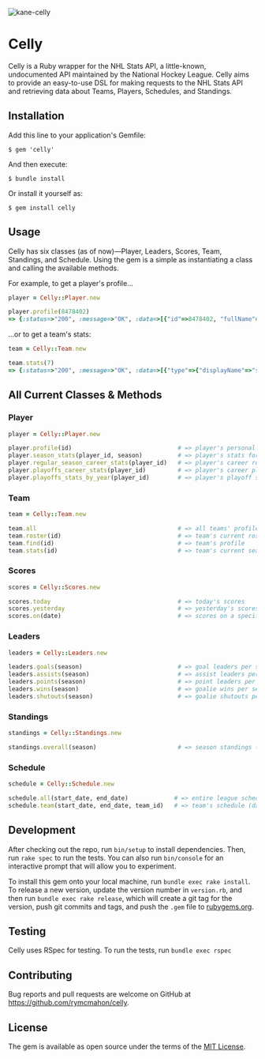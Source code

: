 ![kane-celly](https://user-images.githubusercontent.com/8561395/109370958-90721d00-7870-11eb-9ae5-ee0bd881fc3d.gif)

# Celly

Celly is a Ruby wrapper for the NHL Stats API, a little-known, undocumented API maintained by the National Hockey League. Celly aims to provide an easy-to-use DSL for making requests to the NHL Stats API and retrieving data about Teams, Players, Schedules, and Standings.

## Installation

Add this line to your application's Gemfile:

    $ gem 'celly'

And then execute:

    $ bundle install

Or install it yourself as:

    $ gem install celly

## Usage

Celly has six classes (as of now)—Player, Leaders, Scores, Team, Standings, and Schedule. Using the gem is a simple as instantiating a class and calling the available methods.

For example, to get a player's profile...
```ruby
player = Celly::Player.new

player.profile(8478402)
=> {:status=>"200", :message=>"OK", :data=>[{"id"=>8478402, "fullName"=>"Connor McDavid", "link"=>"/api/v1/people/8478402", "firstName"=>"Connor", "lastName"=>"McDavid", "primaryNumber"=>"97", "birthDate"=>"1997-01-13", "currentAge"=>24, "birthCity"=>"Richmond Hill", "birthStateProvince"=>"ON", "birthCountry"=>"CAN", "nationality"=>"CAN", "height"=>"6' 1\"", "weight"=>193, "active"=>true, "alternateCaptain"=>false, "captain"=>true, "rookie"=>false, "shootsCatches"=>"L", "rosterStatus"=>"Y", "currentTeam"=>{"id"=>22, "name"=>"Edmonton Oilers", "link"=>"/api/v1/teams/22"}, "primaryPosition"=>{"code"=>"C", "name"=>"Center", "type"=>"Forward", "abbreviation"=>"C"}}]}
```

...or to get a team's stats:

```ruby
team = Celly::Team.new

team.stats(7)
=> {:status=>"200", :message=>"OK", :data=>[{"type"=>{"displayName"=>"statsSingleSeason", "gameType"=>{"id"=>"R", "description"=>"Regular season", "postseason"=>false}}, "splits"=>[{"stat"=>{"gamesPlayed"=>15, "wins"=>5, "losses"=>8, "ot"=>2, "pts"=>12, "ptPctg"=>"40.0", "goalsPerGame"=>2.333, "goalsAgainstPerGame"=>3.0, "evGGARatio"=>0.6, "powerPlayPercentage"=>"32.6", "powerPlayGoals"=>16.0, "powerPlayGoalsAgainst"=>8.0, "powerPlayOpportunities"=>49.0, "penaltyKillPercentage"=>"75.8", "shotsPerGame"=>30.0667, "shotsAllowed"=>28.5333...]}
```

## All Current Classes & Methods

### Player

```ruby
player = Celly::Player.new

player.profile(id)                              # => player's personal information
player.season_stats(player_id, season)          # => player's stats for a regular season (season format: 20192020)
player.regular_season_career_stats(player_id)   # => player's career regular season stats
player.playoffs_career_stats(player_id)         # => player's career playoff stats
player.playoffs_stats_by_year(player_id)        # => player's playoff stats for each year
```

### Team
```ruby
team = Celly::Team.new

team.all                                        # => all teams' profiles
team.roster(id)                                 # => team's current roster
team.find(id)                                   # => team's profile
team.stats(id)                                  # => team's current season stats
```

### Scores
```ruby
scores = Celly::Scores.new

scores.today                                    # => today's scores
scores.yesterday                                # => yesterday's scores
scores.on(date)                                 # => scores on a specific date (date format: "2021-02-25")
```

### Leaders
```ruby
leaders = Celly::Leaders.new

leaders.goals(season)                           # => goal leaders per season (season format: 20202021)
leaders.assists(season)                         # => assist leaders per season
leaders.points(season)                          # => point leaders per season
leaders.wins(season)                            # => goalie wins per season
leaders.shutouts(season)                        # => goalie shutouts per season
```

### Standings
```ruby
standings = Celly::Standings.new

standings.overall(season)                       # => season standings (season format: 20202021)
```

### Schedule
```ruby
schedule = Celly::Schedule.new

schedule.all(start_date, end_date)             # => entire league schedule (date format: "2020-02-25")
schedule.team(start_date, end_date, team_id)   # => team's schedule (date format: "2020-02-25")
```

## Development

After checking out the repo, run `bin/setup` to install dependencies. Then, run `rake spec` to run the tests. You can also run `bin/console` for an interactive prompt that will allow you to experiment.

To install this gem onto your local machine, run `bundle exec rake install`. To release a new version, update the version number in `version.rb`, and then run `bundle exec rake release`, which will create a git tag for the version, push git commits and tags, and push the `.gem` file to [rubygems.org](https://rubygems.org).

## Testing

Celly uses RSpec for testing. To run the tests, run `bundle exec rspec` 

## Contributing

Bug reports and pull requests are welcome on GitHub at https://github.com/rymcmahon/celly.


## License

The gem is available as open source under the terms of the [MIT License](https://opensource.org/licenses/MIT).
